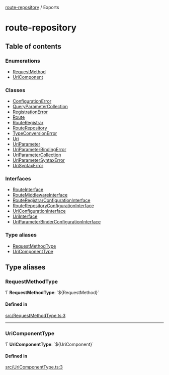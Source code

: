 [route-repository](README.md) / Exports

# route-repository

## Table of contents

### Enumerations

- [RequestMethod](enums/RequestMethod.md)
- [UriComponent](enums/UriComponent.md)

### Classes

- [ConfigurationError](classes/ConfigurationError.md)
- [QueryParameterCollection](classes/QueryParameterCollection.md)
- [RegistrationError](classes/RegistrationError.md)
- [Route](classes/Route.md)
- [RouteRegistrar](classes/RouteRegistrar.md)
- [RouteRepository](classes/RouteRepository.md)
- [TypeConversionError](classes/TypeConversionError.md)
- [Uri](classes/Uri.md)
- [UriParameter](classes/UriParameter.md)
- [UriParameterBindingError](classes/UriParameterBindingError.md)
- [UriParameterCollection](classes/UriParameterCollection.md)
- [UriParameterSyntaxError](classes/UriParameterSyntaxError.md)
- [UriSyntaxError](classes/UriSyntaxError.md)

### Interfaces

- [RouteInterface](interfaces/RouteInterface.md)
- [RouteMiddlewareInterface](interfaces/RouteMiddlewareInterface.md)
- [RouteRegistrarConfigurationInterface](interfaces/RouteRegistrarConfigurationInterface.md)
- [RouteRepositoryConfigurationInterface](interfaces/RouteRepositoryConfigurationInterface.md)
- [UriConfigurationInterface](interfaces/UriConfigurationInterface.md)
- [UriInterface](interfaces/UriInterface.md)
- [UriParameterBinderConfigurationInterface](interfaces/UriParameterBinderConfigurationInterface.md)

### Type aliases

- [RequestMethodType](modules.md#requestmethodtype)
- [UriComponentType](modules.md#uricomponenttype)

## Type aliases

### RequestMethodType

Ƭ **RequestMethodType**: \`${RequestMethod}\`

#### Defined in

[src/RequestMethodType.ts:3](https://github.com/nonetallt/front-to-back-router/blob/ae9086a/src/RequestMethodType.ts#L3)

___

### UriComponentType

Ƭ **UriComponentType**: \`${UriComponent}\`

#### Defined in

[src/UriComponentType.ts:3](https://github.com/nonetallt/front-to-back-router/blob/ae9086a/src/UriComponentType.ts#L3)
